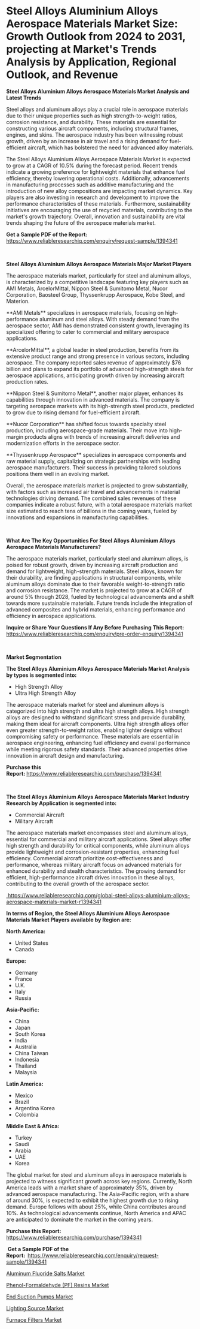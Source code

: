 <p><h1>Steel Alloys Aluminium Alloys Aerospace Materials Market Size: Growth Outlook from 2024 to 2031, projecting at Market's Trends Analysis by Application, Regional Outlook, and Revenue</h1></p><p><strong>Steel Alloys Aluminium Alloys Aerospace Materials Market Analysis and Latest Trends</strong></p>
<p><p>Steel alloys and aluminum alloys play a crucial role in aerospace materials due to their unique properties such as high strength-to-weight ratios, corrosion resistance, and durability. These materials are essential for constructing various aircraft components, including structural frames, engines, and skins. The aerospace industry has been witnessing robust growth, driven by an increase in air travel and a rising demand for fuel-efficient aircraft, which has bolstered the need for advanced alloy materials.</p><p>The Steel Alloys Aluminium Alloys Aerospace Materials Market is expected to grow at a CAGR of 10.5% during the forecast period. Recent trends indicate a growing preference for lightweight materials that enhance fuel efficiency, thereby lowering operational costs. Additionally, advancements in manufacturing processes such as additive manufacturing and the introduction of new alloy compositions are impacting market dynamics. Key players are also investing in research and development to improve the performance characteristics of these materials. Furthermore, sustainability initiatives are encouraging the use of recycled materials, contributing to the market's growth trajectory. Overall, innovation and sustainability are vital trends shaping the future of the aerospace materials market.</p></p>
<p><strong>Get a Sample PDF of the Report:&nbsp;</strong> <a href="https://www.reliableresearchiq.com/enquiry/request-sample/1394341">https://www.reliableresearchiq.com/enquiry/request-sample/1394341</a></p>
<p>&nbsp;</p>
<p><strong>Steel Alloys Aluminium Alloys Aerospace Materials Major Market Players</strong></p>
<p><p>The aerospace materials market, particularly for steel and aluminum alloys, is characterized by a competitive landscape featuring key players such as AMI Metals, ArcelorMittal, Nippon Steel & Sumitomo Metal, Nucor Corporation, Baosteel Group, Thyssenkrupp Aerospace, Kobe Steel, and Materion. </p><p>**AMI Metals** specializes in aerospace materials, focusing on high-performance aluminum and steel alloys. With steady demand from the aerospace sector, AMI has demonstrated consistent growth, leveraging its specialized offering to cater to commercial and military aerospace applications.</p><p>**ArcelorMittal**, a global leader in steel production, benefits from its extensive product range and strong presence in various sectors, including aerospace. The company reported sales revenue of approximately $76 billion and plans to expand its portfolio of advanced high-strength steels for aerospace applications, anticipating growth driven by increasing aircraft production rates.</p><p>**Nippon Steel & Sumitomo Metal**, another major player, enhances its capabilities through innovation in advanced materials. The company is targeting aerospace markets with its high-strength steel products, predicted to grow due to rising demand for fuel-efficient aircraft.</p><p>**Nucor Corporation** has shifted focus towards specialty steel production, including aerospace-grade materials. Their move into high-margin products aligns with trends of increasing aircraft deliveries and modernization efforts in the aerospace sector.</p><p>**Thyssenkrupp Aerospace** specializes in aerospace components and raw material supply, capitalizing on strategic partnerships with leading aerospace manufacturers. Their success in providing tailored solutions positions them well in an evolving market.</p><p>Overall, the aerospace materials market is projected to grow substantially, with factors such as increased air travel and advancements in material technologies driving demand. The combined sales revenues of these companies indicate a robust future, with a total aerospace materials market size estimated to reach tens of billions in the coming years, fueled by innovations and expansions in manufacturing capabilities.</p></p>
<p>&nbsp;</p>
<p><strong>What Are The Key Opportunities For Steel Alloys Aluminium Alloys Aerospace Materials Manufacturers?</strong></p>
<p><p>The aerospace materials market, particularly steel and aluminum alloys, is poised for robust growth, driven by increasing aircraft production and demand for lightweight, high-strength materials. Steel alloys, known for their durability, are finding applications in structural components, while aluminum alloys dominate due to their favorable weight-to-strength ratio and corrosion resistance. The market is projected to grow at a CAGR of around 5% through 2028, fueled by technological advancements and a shift towards more sustainable materials. Future trends include the integration of advanced composites and hybrid materials, enhancing performance and efficiency in aerospace applications.</p></p>
<p><strong>Inquire or Share Your Questions If Any Before Purchasing This Report:</strong> <a href="https://www.reliableresearchiq.com/enquiry/pre-order-enquiry/1394341">https://www.reliableresearchiq.com/enquiry/pre-order-enquiry/1394341</a></p>
<p>&nbsp;</p>
<p><strong>Market Segmentation</strong></p>
<p><strong>The Steel Alloys Aluminium Alloys Aerospace Materials Market Analysis by types is segmented into:</strong></p>
<p><ul><li>High Strength Alloy</li><li>Ultra High Strength Alloy</li></ul></p>
<p><p>The aerospace materials market for steel and aluminum alloys is categorized into high strength and ultra high strength alloys. High strength alloys are designed to withstand significant stress and provide durability, making them ideal for aircraft components. Ultra high strength alloys offer even greater strength-to-weight ratios, enabling lighter designs without compromising safety or performance. These materials are essential in aerospace engineering, enhancing fuel efficiency and overall performance while meeting rigorous safety standards. Their advanced properties drive innovation in aircraft design and manufacturing.</p></p>
<p><strong>Purchase this Report:&nbsp;</strong><a href="https://www.reliableresearchiq.com/purchase/1394341">https://www.reliableresearchiq.com/purchase/1394341</a></p>
<p>&nbsp;</p>
<p><strong>The Steel Alloys Aluminium Alloys Aerospace Materials Market Industry Research by Application is segmented into:</strong></p>
<p><ul><li>Commercial Aircraft</li><li>Military Aircraft</li></ul></p>
<p><p>The aerospace materials market encompasses steel and aluminum alloys, essential for commercial and military aircraft applications. Steel alloys offer high strength and durability for critical components, while aluminum alloys provide lightweight and corrosion-resistant properties, enhancing fuel efficiency. Commercial aircraft prioritize cost-effectiveness and performance, whereas military aircraft focus on advanced materials for enhanced durability and stealth characteristics. The growing demand for efficient, high-performance aircraft drives innovation in these alloys, contributing to the overall growth of the aerospace sector.</p></p>
<p><a href="https://www.reliableresearchiq.com/global-steel-alloys-aluminium-alloys-aerospace-materials-market-r1394341">&nbsp;https://www.reliableresearchiq.com/global-steel-alloys-aluminium-alloys-aerospace-materials-market-r1394341</a></p>
<p><strong>In terms of Region, the Steel Alloys Aluminium Alloys Aerospace Materials Market Players available by Region are:</strong></p>
<p>
    <p> <strong> North America: </strong>
        <ul>
            <li>United States</li>
            <li>Canada</li>
        </ul>
        </p> 
    <p> <strong> Europe: </strong>
        <ul>
            <li>Germany</li>
            <li>France</li>
            <li>U.K.</li>
            <li>Italy</li>
            <li>Russia</li>
        </ul>
        </p> 
    <p> <strong> Asia-Pacific: </strong>
        <ul>
            <li>China</li>
            <li>Japan</li>
            <li>South Korea</li>
            <li>India</li>
            <li>Australia</li>
            <li>China Taiwan</li>
            <li>Indonesia</li>
            <li>Thailand</li>
            <li>Malaysia</li>
        </ul>
        </p> 
    <p> <strong> Latin America: </strong>
        <ul>
            <li>Mexico</li>
            <li>Brazil</li>
            <li>Argentina Korea</li>
            <li>Colombia</li>
        </ul>
        </p> 
    <p> <strong> Middle East & Africa: </strong>
        <ul>
            <li>Turkey</li>
            <li>Saudi</li>
            <li>Arabia</li>
            <li>UAE</li>
            <li>Korea</li>
        </ul>
    </p>
    </p>
<p><p>The global market for steel and aluminum alloys in aerospace materials is projected to witness significant growth across key regions. Currently, North America leads with a market share of approximately 35%, driven by advanced aerospace manufacturing. The Asia-Pacific region, with a share of around 30%, is expected to exhibit the highest growth due to rising demand. Europe follows with about 25%, while China contributes around 10%. As technological advancements continue, North America and APAC are anticipated to dominate the market in the coming years.</p></p>
<p><strong>Purchase this Report: </strong><a href="https://www.reliableresearchiq.com/purchase/1394341">https://www.reliableresearchiq.com/purchase/1394341</a></p>
<p>&nbsp;<strong>Get a Sample PDF of the Report:&nbsp;&nbsp;</strong><a href="https://www.reliableresearchiq.com/enquiry/request-sample/1394341">https://www.reliableresearchiq.com/enquiry/request-sample/1394341</a></p>
<p><strong></strong></p>
<p><p><a href="https://issuu.com/reportprime-2/docs/aluminum-fluoride-salts-market-size_c5083d70eb8b37">Aluminum Fluoride Salts Market</a></p><p><a href="https://issuu.com/reportprime-2/docs/phenol-formaldehyde-pf-resins-marke_bf45ba52e1068c">Phenol-Formaldehyde (PF) Resins Market</a></p><p><a href="https://www.linkedin.com/pulse/analyzing-end-suction-pumps-market-dynamics-growth-drivers-forecasted-z10ic?trackingId=q59v%2FEo5RXmYUBywLbBdXg%3D%3D">End Suction Pumps Market</a></p><p><a href="https://www.linkedin.com/pulse/global-lighting-source-market-size-expected-reach-cagr-9-report-b0l3c?trackingId=nJP0BjMNSUmBgtpojoiNVQ%3D%3D">Lighting Source Market</a></p><p><a href="https://www.linkedin.com/pulse/emerging-furnace-filters-market-opportunities-analysis-investors-g62jc?trackingId=LV2nfWyIQGKi5nZFUzmKRA%3D%3D">Furnace Filters Market</a></p></p>